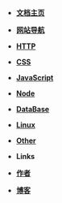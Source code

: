 <!--
 * @Author: your name
 * @Date: 2021-12-09 20:03:50
 * @LastEditTime: 2024-04-08 17:26:32
 * @LastEditors: llxs
 * @Description: 打开koroFileHeader查看配置 进行设置: https://github.com/OBKoro1/koro1FileHeader/wiki/%E9%85%8D%E7%BD%AE
 * @FilePath: /docsify/_sidebar.md
-->

- [**文档主页**](README)
- [**网站导航**](nav-coding/)
- [**HTTP**](blog/Http/README)
- [**CSS**](blog/CSS/README)
- [**JavaScript**](blog/JavaScript/README)
- [**Node**](blog/Node/README)
- [**DataBase**](blog/DataBase/README)
- [**Linux**](blog/Linux/README)
- [**Other**](blog/Other/README)

- **Links**
- [**作者**](https://github.com/chaojiaxi)
- [**博客**](https://l9711self.gitee.io/blog/)



